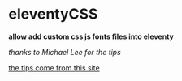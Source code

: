 # eleventyCSS
**allow add custom css js fonts files into eleventy**

_thanks to Michael Lee for the tips_

[the tips come from this site](https://michaelsoolee.com/add-css-11ty/)


